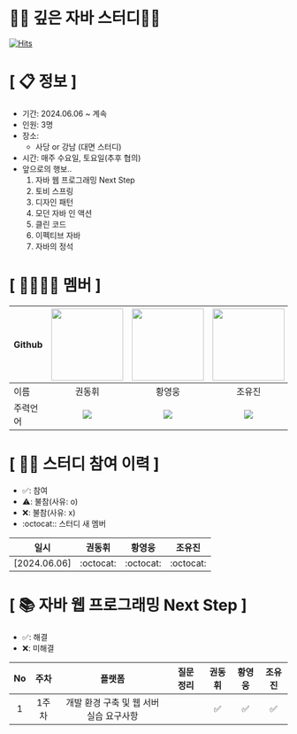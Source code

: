 # 👩‍💻 **깊은 자바 스터디🧑‍💻**
[![Hits](https://hits.seeyoufarm.com/api/count/incr/badge.svg?url=https%3A%2F%2Fgithub.com%2FSadang-Algorithm-Study-Group&count_bg=%2379C83D&title_bg=%23555555&icon=&icon_color=%23E7E7E7&title=hits&edge_flat=false)](https://hits.seeyoufarm.com)
<!--

**Here are some ideas to get you started:**

🙋‍♀️ A short introduction - what is your organization all about?
👀 Contribution guidelines - how do team members dive in?
👩‍💻 Useful resources - where do you keep your docs? Is there anything else the team should know?
🍪 Fun facts - what is your team's favorite snack?
🧙 Remember, you can do mighty things with the power of [Markdown](https://docs.github.com/github/writing-on-github/getting-started-with-writing-and-formatting-on-github/basic-writing-and-formatting-syntax)
-->

# **[ 📋 정보 ]**

- 기간: 2024.06.06 ~ 계속
- 인원: 3명
- 장소:
     - 사당 or 강남 (대면 스터디)
- 시간: 매주 수요일, 토요일(추후 협의)
- 앞으로의 행보..
  1. 자바 웹 프로그래밍 Next Step
  2. 토비 스프링
  3. 디자인 패턴
  4. 모던 자바 인 액션
  5. 클린 코드
  6. 이펙티브 자바
  7. 자바의 정석
  
# **[ 👨‍👨‍👧‍👦 ‍멤버 ]**
|Github|[<img src="https://avatars.githubusercontent.com/ARProxy" width="130px;" style="max-width: 100%;">](https://github.com/ARProxy)|[<img src="https://avatars.githubusercontent.com/gyduddl" width="130px;" style="max-width: 100%;">](https://github.com/heroq)|[<img src="https://avatars.githubusercontent.com/hhp227study" width="130px;" style="max-width: 100%;">](https://github.com/benjaminuj)|
|---|:---:|:---:|:---:|
|이름|권동휘|황영웅|조유진|
|주력언어|<span><img src="https://img.shields.io/badge/Java-007396.svg?&style=for-the-badge&logo=Java&logoColor=white"/></span>|<span><img src="https://img.shields.io/badge/Java-007396.svg?&style=for-the-badge&logo=Java&logoColor=white"/></span>|<span><img src="https://img.shields.io/badge/Java-007396.svg?&style=for-the-badge&logo=Java&logoColor=white"/></span>|

# **[ 👩‍💻 ‍스터디 참여 이력 ]**

- ✅: 참여
- ⚠️: 불참(사유: o)
- ❌: 불참(사유: x)
- :octocat:: 스터디 새 멤버

|일시|권동휘|황영웅|조유진|
|---|:---:|:---:|:---:|
|[2024.06.06]|:octocat:|:octocat:|:octocat:|

# **[ 📚 ‍자바 웹 프로그래밍 Next Step ]**

- ✅: 해결
- ❌: 미해결

|No|주차|플랫폼|질문 정리|권동휘|황영웅|조유진|
|:---:|:---:|:---:|-----|:---:|:---:|:---:|
|1|1주차|개발 환경 구축 및 웹 서버 실습 요구사항||✅|✅|✅|

